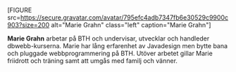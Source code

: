 [FIGURE src=https://secure.gravatar.com/avatar/795efc4adb7347fb6e30529c9900c903?size=200 alt="Marie Grahn" class="left" caption="Marie Grahn"]

<strong>Marie Grahn</strong> arbetar på BTH och undervisar, utvecklar och handleder dbwebb-kurserna. Marie har lång erfarenhet av Javadesign men bytte bana och pluggade webbprogrammering på BTH. Utöver arbetet gillar Marie friidrott och träning samt att umgås med familj och vänner.
